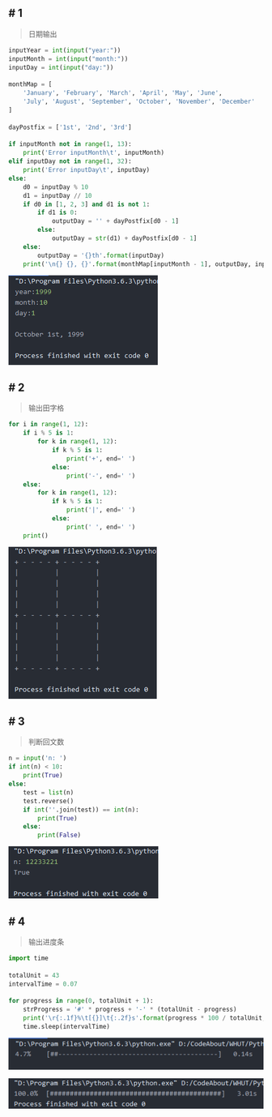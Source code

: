 ## # 1

> 日期输出

```python
inputYear = int(input("year:"))
inputMonth = int(input("month:"))
inputDay = int(input("day:"))

monthMap = [
    'January', 'February', 'March', 'April', 'May', 'June',
    'July', 'August', 'September', 'October', 'November', 'December'
]

dayPostfix = ['1st', '2nd', '3rd']

if inputMonth not in range(1, 13):
    print('Error inputMonth\t', inputMonth)
elif inputDay not in range(1, 32):
    print('Error inputDay\t', inputDay)
else:
    d0 = inputDay % 10
    d1 = inputDay // 10
    if d0 in [1, 2, 3] and d1 is not 1:
        if d1 is 0:
            outputDay = '' + dayPostfix[d0 - 1]
        else:
            outputDay = str(d1) + dayPostfix[d0 - 1]
    else:
        outputDay = '{}th'.format(inputDay)
    print('\n{} {}, {}'.format(monthMap[inputMonth - 1], outputDay, inputYear))
```

![image-20200618132113488](image-20200618132113488.png)

## # 2

> 输出田字格

```python
for i in range(1, 12):
    if i % 5 is 1:
        for k in range(1, 12):
            if k % 5 is 1:
                print('+', end=' ')
            else:
                print('-', end=' ')
    else:
        for k in range(1, 12):
            if k % 5 is 1:
                print('|', end=' ')
            else:
                print(' ', end=' ')
    print()
```

![image-20200618132201096](image-20200618132201096.png)

## # 3

> 判断回文数

```python
n = input('n: ')
if int(n) < 10:
    print(True)
else:
    test = list(n)
    test.reverse()
    if int(''.join(test)) == int(n):
        print(True)
    else:
        print(False)
```

![image-20200618132243450](image-20200618132243450.png)

## # 4

> 输出进度条

```python
import time

totalUnit = 43
intervalTime = 0.07

for progress in range(0, totalUnit + 1):
    strProgress = '#' * progress + '-' * (totalUnit - progress)
    print('\r{:.1f}%\t[{}]\t{:.2f}s'.format(progress * 100 / totalUnit, strProgress, progress * intervalTime), end='')
    time.sleep(intervalTime)
```

![image-20200618132317242](image-20200618132317242.png)

![image-20200618132329368](image-20200618132329368.png)